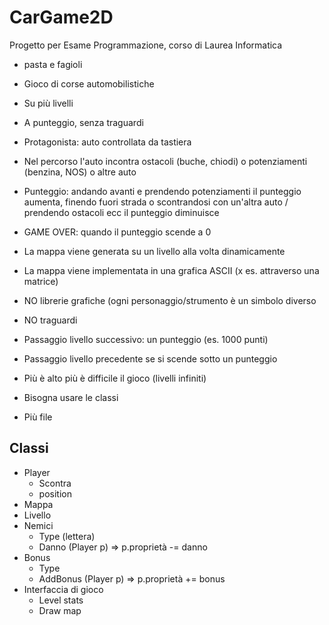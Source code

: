 # CarGame2D

Progetto per Esame Programmazione, corso di Laurea Informatica

- pasta e fagioli
- Gioco di corse automobilistiche
- Su più livelli
- A punteggio, senza traguardi
- Protagonista: auto controllata da tastiera
- Nel percorso l'auto incontra ostacoli (buche, chiodi) o potenziamenti (benzina, NOS) o altre auto
- Punteggio: andando avanti e prendendo potenziamenti il punteggio aumenta, finendo fuori strada o scontrandosi con un'altra auto / prendendo ostacoli ecc il punteggio diminuisce
- GAME OVER: quando il punteggio scende a 0
- La mappa viene generata su un livello alla volta dinamicamente
- La mappa viene implementata in una grafica ASCII (x es. attraverso una matrice)
- NO librerie grafiche (ogni personaggio/strumento è un simbolo diverso
- NO traguardi
- Passaggio livello successivo: un punteggio (es. 1000 punti)
- Passaggio livello precedente se si scende sotto un punteggio
- Più è alto più è difficile il gioco (livelli infiniti)

- Bisogna usare le classi
- Più file

## Classi

- Player
  - Scontra
  - position
- Mappa
- Livello
- Nemici
  - Type (lettera)
  - Danno (Player p) => p.proprietà -= danno
- Bonus
  - Type
  - AddBonus (Player p) => p.proprietà += bonus
- Interfaccia di gioco
  - Level stats
  - Draw map

